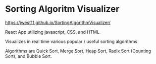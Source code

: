 # Sorting Algoritm Visualizer

https://jwest11.github.io/SortingAlgorithmVisualizer/

React App utilizing javascript, CSS, and HTML.

Visualizes in real time various popular / useful sorting algorithms.

Algorithms are Quick Sort, Merge Sort, Heap Sort, Radix Sort (Counting Sort), and Bubble Sort.
